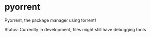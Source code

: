 # pyorrent
Pyorrent, the package manager using torrent!

Status: Currently in development, files might still have debugging tools
